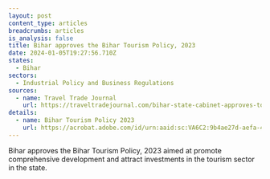 ```yaml
---
layout: post
content_type: articles
breadcrumbs: articles
is_analysis: false
title: Bihar approves the Bihar Tourism Policy, 2023
date: 2024-01-05T19:27:56.710Z
states:
  - Bihar
sectors:
  - Industrial Policy and Business Regulations
sources:
  - name: Travel Trade Journal
    url: https://traveltradejournal.com/bihar-state-cabinet-approves-tourism-policy-2023-to-boost-economic-growth/
details:
  - name: Bihar Tourism Policy 2023
    url: https://acrobat.adobe.com/id/urn:aaid:sc:VA6C2:9b4ae27d-aefa-40e6-a197-a6ff68425bd6
---
```

Bihar approves the Bihar Tourism Policy, 2023 aimed at promote comprehensive development and attract investments in the tourism sector in the state.